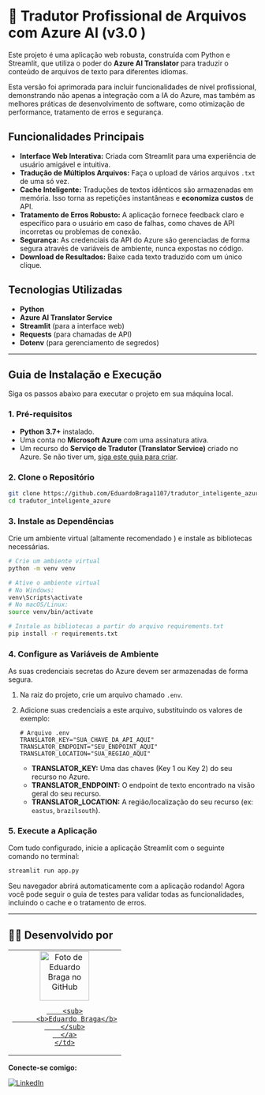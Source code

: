 # 🚀 Tradutor Profissional de Arquivos com Azure AI (v3.0 )

Este projeto é uma aplicação web robusta, construída com Python e Streamlit, que utiliza o poder do **Azure AI Translator** para traduzir o conteúdo de arquivos de texto para diferentes idiomas.

Esta versão foi aprimorada para incluir funcionalidades de nível profissional, demonstrando não apenas a integração com a IA do Azure, mas também as melhores práticas de desenvolvimento de software, como otimização de performance, tratamento de erros e segurança.

## Funcionalidades Principais

- **Interface Web Interativa:** Criada com Streamlit para uma experiência de usuário amigável e intuitiva.
- **Tradução de Múltiplos Arquivos:** Faça o upload de vários arquivos `.txt` de uma só vez.
- **Cache Inteligente:** Traduções de textos idênticos são armazenadas em memória. Isso torna as repetições instantâneas e **economiza custos** de API.
- **Tratamento de Erros Robusto:** A aplicação fornece feedback claro e específico para o usuário em caso de falhas, como chaves de API incorretas ou problemas de conexão.
- **Segurança:** As credenciais da API do Azure são gerenciadas de forma segura através de variáveis de ambiente, nunca expostas no código.
- **Download de Resultados:** Baixe cada texto traduzido com um único clique.

## Tecnologias Utilizadas

- **Python**
- **Azure AI Translator Service**
- **Streamlit** (para a interface web)
- **Requests** (para chamadas de API)
- **Dotenv** (para gerenciamento de segredos)

---

## Guia de Instalação e Execução

Siga os passos abaixo para executar o projeto em sua máquina local.

### 1. Pré-requisitos

- **Python 3.7+** instalado.
- Uma conta no **Microsoft Azure** com uma assinatura ativa.
- Um recurso do **Serviço de Tradutor (Translator Service)** criado no Azure. Se não tiver um, [siga este guia para criar](https://learn.microsoft.com/pt-br/azure/ai-services/translator/quickstart-translator ).

### 2. Clone o Repositório

```bash
git clone https://github.com/EduardoBraga1107/tradutor_inteligente_azure.git
cd tradutor_inteligente_azure
```

### 3. Instale as Dependências

Crie um ambiente virtual (altamente recomendado ) e instale as bibliotecas necessárias.

```bash
# Crie um ambiente virtual
python -m venv venv

# Ative o ambiente virtual
# No Windows:
venv\Scripts\activate
# No macOS/Linux:
source venv/bin/activate

# Instale as bibliotecas a partir do arquivo requirements.txt
pip install -r requirements.txt
```

### 4. Configure as Variáveis de Ambiente

As suas credenciais secretas do Azure devem ser armazenadas de forma segura.

1.  Na raiz do projeto, crie um arquivo chamado `.env`.
2.  Adicione suas credenciais a este arquivo, substituindo os valores de exemplo:

    ```env
    # Arquivo .env
    TRANSLATOR_KEY="SUA_CHAVE_DA_API_AQUI"
    TRANSLATOR_ENDPOINT="SEU_ENDPOINT_AQUI"
    TRANSLATOR_LOCATION="SUA_REGIAO_AQUI" 
    ```
    *   **TRANSLATOR_KEY:** Uma das chaves (Key 1 ou Key 2) do seu recurso no Azure.
    *   **TRANSLATOR_ENDPOINT:** O endpoint de texto encontrado na visão geral do seu recurso.
    *   **TRANSLATOR_LOCATION:** A região/localização do seu recurso (ex: `eastus`, `brazilsouth`).

### 5. Execute a Aplicação

Com tudo configurado, inicie a aplicação Streamlit com o seguinte comando no terminal:

```bash
streamlit run app.py
```

Seu navegador abrirá automaticamente com a aplicação rodando! Agora você pode seguir o guia de testes para validar todas as funcionalidades, incluindo o cache e o tratamento de erros.

---

## 👨‍💻 Desenvolvido por

<table>
  <tr>
    <td align="center">
      <a href="https://github.com/EduardoBraga1107">
        <img src="https://avatars.githubusercontent.com/u/101203895?v=4" width="100px;" alt="Foto de Eduardo Braga no GitHub"/>  

        <sub>
          <b>Eduardo Braga</b>
        </sub>
      </a>
    </td>
  </tr>
</table>

**Conecte-se comigo:**

[![LinkedIn](https://img.shields.io/badge/LinkedIn-0077B5?style=for-the-badge&logo=linkedin&logoColor=white )](https://www.linkedin.com/in/eduardo-braga-ribeiro-781254237/ )
